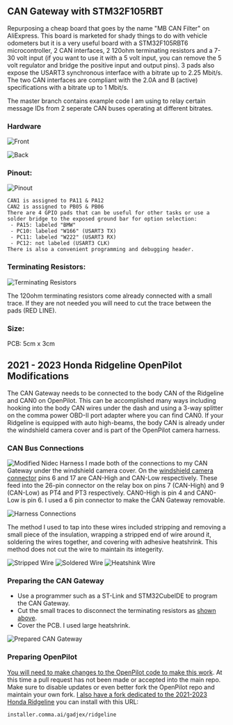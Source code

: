 ## CAN Gateway with STM32F105RBT
Repurposing a cheap board that goes by the name "MB CAN Filter" on AliExpress. This board is marketed for shady things to do with vehicle odometers but it is a very useful board with a STM32F105RBT6 microcontroller, 2 CAN interfaces, 2 120ohm terminating resistors and a 7-30 volt input (if you want to use it with a 5 volt input, you can remove the 5 volt regulator and bridge the positive input and output pins). 3 pads also expose the USART3 synchronous interface with a bitrate up to 2.25 Mbit/s. The two CAN interfaces are compliant with the 2.0A and B (active) specifications with a bitrate up to 1 Mbit/s.

The master branch contains example code I am using to relay certain message IDs from 2 seperate CAN buses operating at different bitrates.

### Hardware
![Front](/pictures/front.png)

![Back](/pictures/back.png)
 
### Pinout:
![Pinout](/pictures/pinout.png)
```
CAN1 is assigned to PA11 & PA12
CAN2 is assigned to PB05 & PB06
There are 4 GPIO pads that can be useful for other tasks or use a solder bridge to the exposed ground bar for option selection:
 - PA15: labeled "BMW"
 - PC10: labeled "W166" (USART3 TX)
 - PC11: labeled "W222" (USART3 RX)
 - PC12: not labeled (USART3 CLK)
There is also a convenient programming and debugging header.
```
### Terminating Resistors:
![Terminating Resistors](/pictures/term_resistors.png)

The 120ohm terminating resistors come already connected with a small trace. If they are not needed you will need to cut the trace between the pads (RED LINE).

### Size:
PCB: 5cm x 3cm


## 2021 - 2023 Honda Ridgeline OpenPilot Modifications
The CAN Gateway needs to be connected to the body CAN of the Ridgeline and CAN0 on OpenPilot. This can be accomplished many ways including hooking into the body CAN wires under the dash and using a 3-way splitter on the comma power OBD-II port adapter where you can find CAN0. If your Ridgeline is equipped with auto high-beams, the body CAN is already under the windshield camera cover and is part of the OpenPilot camera harness.

### CAN Bus Connections
![Modified Nidec Harness](/pictures/modified_nidec_harness.jpg)
I made both of the connections to my CAN Gateway under the windshield camera cover. On the [windshield camera connector](documents/Ridgeline_Multipurpose_Camera_Unit_Connector(20-23).pdf) pins 6 and 17 are CAN-High and CAN-Low respectively. These feed into the 26-pin connector on the relay box on pins 7 (CAN-High) and 9 (CAN-Low) as PT4 and PT3 respectively. CAN0-High is pin 4 and CAN0-Low is pin 6. I used a 6 pin connector to make the CAN Gateway removable.

![Harness Connections](/documents/harness_connections.png)


The method I used to tap into these wires included stripping and removing a small piece of the insulation, wrapping a stripped end of wire around it, soldering the wires together, and covering with adhesive heatshrink. This method does not cut the wire to maintain its integerity.

![Stripped Wire](/pictures/wire_stripped.jpg)
![Soldered Wire](/pictures/wire_soldered.jpg)
![Heatshink Wire](/pictures/wire_heatshrink.jpg)


### Preparing the CAN Gateway
- Use a programmer such as a ST-Link and STM32CubeIDE to program the CAN Gateway.
- Cut the small traces to disconnect the terminating resistors as [shown above](#terminating-resistors).
- Cover the PCB. I used large heatshrink.

![Prepared CAN Gateway](/pictures/gateway_prepared.jpg)

### Preparing OpenPilot
[You will need to make changes to the OpenPilot code to make this work](https://github.com/gadjex/openpilot/commit/cee16d28efe93724ecf8f3a1cf2935eba8f1b611). At this time a pull request has not been made or accepted into the main repo. Make sure to disable updates or even better fork the OpenPilot repo and maintain your own fork. [I also have a fork dedicated to the 2021-2023 Honda Ridgeline](https://github.com/gadjex/openpilot/tree/ridgeline) you can install with this URL:
```
installer.comma.ai/gadjex/ridgeline
```
